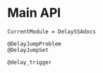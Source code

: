 # Main API
```@meta
CurrentModule = DelaySSAdocs
```

```@docs
@DelayJumpProblem
@DelayJumpSet
```

```@docs
@delay_trigger
```